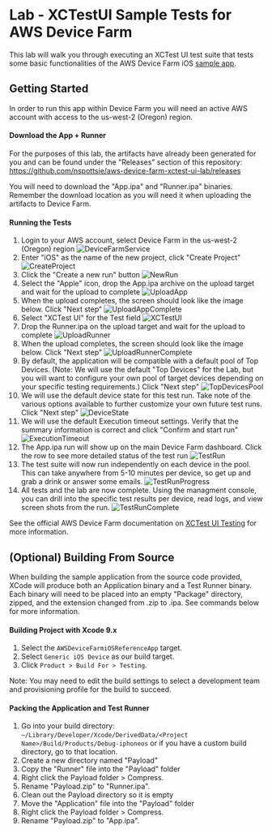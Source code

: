 # Lab - XCTestUI Sample Tests for AWS Device Farm

This lab will walk you through executing an XCTest UI test suite that tests some basic functionalities of the AWS Device Farm iOS [sample app](https://github.com/awslabs/aws-device-farm-sample-app-for-ios).

## Getting Started
In order to run this app within Device Farm you will need an active AWS account with access to the us-west-2 (Oregon) region.

#### Download the App + Runner
For the purposes of this lab, the artifacts have already been generated for you and can be found under the "Releases" section of this repository: https://github.com/nspottsie/aws-device-farm-xctest-ui-lab/releases

You will need to download the "App.ipa" and "Runner.ipa" binaries. Remember the download location as you will need it when uploading the artifacts to Device Farm.

#### Running the Tests

1. Login to your AWS account, select Device Farm in the us-west-2 (Oregon) region ![DeviceFarmService](images/Lab_1.png)
1. Enter "iOS" as the name of the new project, click "Create Project" ![CreateProject](images/Lab_2.png)
1. Click the "Create a new run" button ![NewRun](images/Lab_3.png)
1. Select the "Apple" icon, drop the App.ipa archive on the upload target and wait for the upload to complete ![UploadApp](images/Lab_4.png)
1. When the upload completes, the screen should look like the image below. Click "Next step" ![UploadAppComplete](images/Lab_5.png)
1. Select "XCTest UI" for the Test field ![XCTestUI](images/Lab_6.png)
1. Drop the Runner.ipa on the upload target and wait for the upload to complete ![UploadRunner](images/Lab_7.png)
1. When the upload completes, the screen should look like the image below. Click "Next step" ![UploadRunnerComplete](images/Lab_8.png)
1. By default, the application will be compatible with a default pool of Top Devices. (Note: We will use the default "Top Devices" for the Lab, but you will want to configure your own pool of target devices depending on your specific testing requirements.) Click "Next step" ![TopDevicesPool](images/Lab_9.png)
1. We will use the default device state for this test run. Take note of the various options available to further customize your own future test runs. Click "Next step" ![DeviceState](images/Lab_10.png)
1. We will use the default Execution timeout settings. Verify that the summary information is correct and click "Confirm and start run"![ExecutionTimeout](images/Lab_11.png)
1. The App.ipa run will show up on the main Device Farm dashboard. Click the row to see more detailed status of the test run ![TestRun](images/Lab_12.png)
1. The test suite will now run independently on each device in the pool. This can take anywhere from 5-10 minutes per device, so get up and grab a drink or answer some emails. ![TestRunProgress](images/Lab_13.png)
1. All tests and the lab are now complete. Using the managment console, you can drill into the specific test results per device, read logs, and view screen shots from the run. ![TestRunComplete](images/Lab_14.png)

See the official AWS Device Farm documentation on [XCTest UI Testing](http://docs.aws.amazon.com/devicefarm/latest/developerguide/test-types-ios-xctest-ui.html) for more information.

## (Optional) Building From Source
When building the sample application from the source code provided, XCode will produce both an Application binary and a Test Runner binary. Each binary will need to be placed into an empty "Package" directory, zipped, and the extension changed from .zip to .ipa. See commands below for more information.

#### Building Project with Xcode 9.x
1. Select the `AWSDeviceFarmiOSReferenceApp` target.
2. Select `Generic iOS Device` as our build target.
3. Click `Product > Build For > Testing`.

Note: You may need to edit the build settings to select a development team and provisioning profile for the build to succeed.

#### Packing the Application and Test Runner
1. Go into your build directory: ```~/Library/Developer/Xcode/DerivedData/<Project Name>/Build/Products/Debug-iphoneos``` or if you have a custom build directory, go to that location.
2. Create a new directory named "Payload"
3. Copy the "Runner" file into the "Payload" folder
4. Right click the Payload folder > Compress.
5. Rename "Payload.zip" to "Runner.ipa".
6. Clean out the Payload directory so it is empty
3. Move the "Application" file into the "Payload" folder
4. Right click the Payload folder > Compress.
5. Rename "Payload.zip" to "App.ipa".
